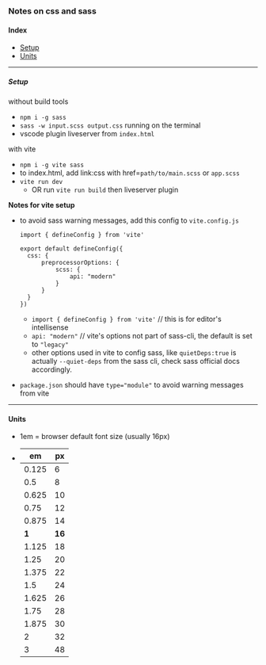 ### Notes on css and sass

#### Index
- [Setup](#setup)
- [Units](#units)
 

---

##### Setup 
without build tools
- `npm i -g sass`
- `sass -w input.scss output.css` running on the terminal
- vscode plugin liveserver from `index.html`

with vite
- `npm i -g vite sass`
- to index.html, add link:css with href=`path/to/main.scss` or `app.scss`
- `vite run dev`
  - OR run `vite run build` then liveserver plugin
    
**Notes for vite setup**
- to avoid sass warning messages, add this config to `vite.config.js` 
    
    ```
    import { defineConfig } from 'vite'

    export default defineConfig({
      css: {
          preprocessorOptions: {
              scss: {
                  api: "modern"
              }
          }
      }
    })
    ```
   -  `import { defineConfig } from 'vite'` // this is for editor's intellisense
   -  `api: "modern"` // vite's options not part of sass-cli, the default is set to `"legacy"`
   -  other options used in vite to config sass, like `quietDeps:true` is actually `--quiet-deps` from the sass cli, check sass official docs accordingly.
- `package.json` should have `type="module"` to avoid warning messages from vite
    
---
#### Units
- 1em = browser default font size (usually 16px)
- 
  |em   |px  |
  |-----|----|
  |0.125|6   |
  |0.5  |8   |
  |0.625|10  |
  |0.75 |12  |
  |0.875|14  |
  |**1**    |**16**  |
  |1.125|18  |
  |1.25 |20  |
  |1.375|22  |
  |1.5  |24  |
  |1.625|26  |
  |1.75 |28  |
  |1.875|30  |
  |2    |32  |
  |3    |48  |
